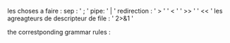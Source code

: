 les choses a faire :
sep : ' ; '
pipe: ' | '
redirection : ' > ' ' < ' ' >> ' ' << '
les agreagteurs de descripteur de file : ' 2>&1 '


the correstponding grammar rules :